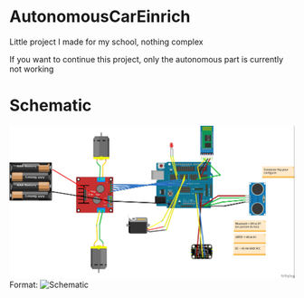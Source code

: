 # AutonomousCarEinrich
Little project I made for my school, nothing complex

If you want to continue this project, only the autonomous part is currently not working

# Schematic

![Schematic](/Schematic.jpg)
Format: ![Schematic](url)




